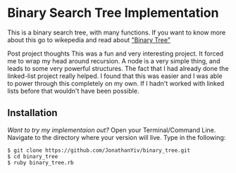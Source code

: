# Binary Search Tree Implementation

This is a binary search tree, with many functions. If you want to know more about this go to wikepedia and read about ["Binary Tree"](https://en.wikipedia.org/wiki/Binary_tree)

Post project thoughts
This was a fun and very interesting project. It forced me to wrap my head around recursion. A node is a very simple thing, and leads to some very powerful structures. The fact that I had already done the linked-list project really helped. I found that this was easier and I was able to power through this completely on my own. If I hadn't worked with linked lists before that wouldn't have been possible. 

## Installation
*Want to try my implementaion out?*
Open your Terminal/Command Line. Navigate to the directory where your version will live. Type in the following:

```
$ git clone https://github.com/JonathanYiv/binary_tree.git
$ cd binary_tree
$ ruby binary_tree.rb
```

